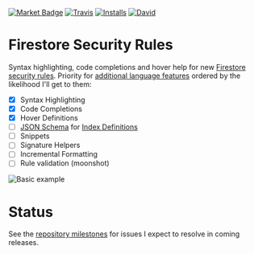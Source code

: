 [![Market Badge](https://vsmarketplacebadge.apphb.com/version/toba.vsfire.svg)](https://marketplace.visualstudio.com/items?itemName=toba.vsfire)
[![Travis](https://travis-ci.org/toba/vsfire.svg?branch=master)](https://travis-ci.org/toba/vsfire#)
[![Installs](https://vsmarketplacebadge.apphb.com/installs/toba.vsfire.svg)](https://marketplace.visualstudio.com/items?itemName=toba.vsfire)
[![David](https://david-dm.org/toba/vsfire.svg)](https://david-dm.org/toba/vsfire)

# Firestore Security Rules
Syntax highlighting, code completions and hover help for new [Firestore security rules](https://cloud.google.com/firestore/docs/reference/security/). Priority for [additional language features](https://code.visualstudio.com/docs/extensionAPI/language-support) ordered by the likelihood I'll get to them:

- [x] Syntax Highlighting
- [x] Code Completions
- [x] Hover Definitions
- [ ] [JSON Schema](https://code.visualstudio.com/docs/languages/json#_intellisense-validation) for [Index Definitions](https://firebase.google.com/docs/firestore/query-data/indexing)
- [ ] Snippets
- [ ] Signature Helpers
- [ ] Incremental Formatting
- [ ] Rule validation (moonshot)

![Basic example](./images/completion.gif)

# Status

See the [repository milestones](https://github.com/toba/vsfire/milestones) for issues I expect to resolve in coming releases.